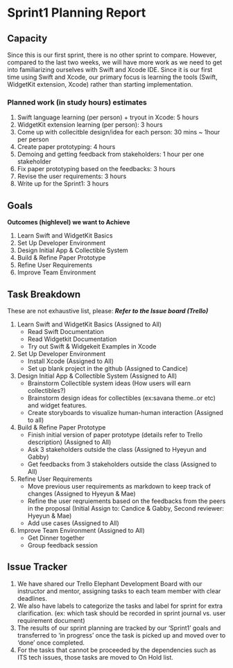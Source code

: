 # Sprint1 Planning Report 

## Capacity

Since this is our first sprint, there is no other sprint to compare. 
However, compared to the last two weeks, we will have more work as we need to get into familiarizing ourselves with Swift and Xcode IDE. 
Since it is our first time using Swift and Xcode, our primary focus is learning the tools (Swift, WidgetKit extension, Xcode) rather than starting implementation.

### Planned work (in study hours) estimates
1. Swift language learning (per person) + tryout in Xcode: 5 hours
2. WidgetKit extension learning (per person): 3 hours
3. Come up with collecitble design/idea for each person: 30 mins ~ 1hour per person
4. Create paper prototyping: 4 hours
5. Demoing and getting feedback from stakeholders: 1 hour per one stakeholder
6. Fix paper prototyping based on the feedbacks: 3 hours
7. Revise the user requirements: 3 hours
8. Write up for the Sprint1: 3 hours


## Goals 
**Outcomes (highlevel) we want to Achieve**
1. Learn Swift and WidgetKit Basics
2. Set Up Developer Environment
3. Design Initial App & Collectible System
4. Build & Refine Paper Prototype
5. Refine User Requirements
7. Improve Team Environment

## Task Breakdown
These are not exhaustive list, please: ***Refer to the Issue board (Trello)***

1. Learn Swift and WidgetKit Basics (Assigned to All)
   - Read Swift Documentation
   - Read Widgetkit Documentation
   - Try out Swift & Widgekeit Examples in Xcode
2. Set Up Developer Environment
   - Install Xcode   (Assigned to All)
   - Set up blank project in the github  (Assigned to Candice)
3. Design Initial App & Collectible System  (Assigned to All)
   - Brainstorm Collectible system ideas (How users will earn collectibles?)
   - Brainstorm design ideas for collectibles (ex:savana theme..or etc) and widget features.
   - Create storyboards to visualize human-human interaction (Assigned to all)
4. Build & Refine Paper Prototype
   - Finish initial version of paper prototype (details refer to Trello description)  (Assigned to All)
   - Ask 3 stakeholders outside the class  (Assigned to Hyeyun and Gabby)
   - Get feedbacks from 3 stakeholders outside the class  (Assigned to All)
5. Refine User Requirements
   - Move previous user requirements as markdown to keep track of changes (Assigned to Hyeyun & Mae)
   - Refine the user reqruiements based on the feedbacks from the peers in the proposal (Initial Assign to: Candice & Gabby, Second reviewer: Hyeyun & Mae)
   - Add use cases (Assigned to All)
7. Improve Team Environment  (Assigned to All)
   - Get Dinner together
   - Group feedback session

## Issue Tracker
1. We have shared our Trello Elephant Development Board with our instructor and mentor, assigning tasks to each team member with clear deadlines. 
2. We also have labels to categorize the tasks and label for sprint for extra clarification. (ex: which task should be recorded in sprint journal vs. user requirement document)
3. The results of our sprint planning are tracked by our ‘Sprint1’ goals and transferred to ‘in progress’ once the task is picked up and moved over to ‘done’ once completed.
4. For the tasks that cannot be proceeded by the dependencies such as ITS tech issues, those tasks are moved to On Hold list.
